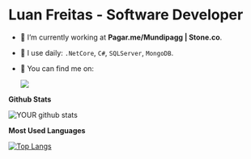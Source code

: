 # **Luan Freitas - Software Developer**

<!-- <img src="https://github.com/pr2tik1/pr2tik1/blob/master/IMAGE-NAME"> -->

- 🔭 I’m currently working at **Pagar.me/Mundipagg | Stone.co**.
- 🌱 I use daily: `.NetCore`, `C#`, `SQLServer`, `MongoDB`.
- 🤝 You can find me on: 

  [<img src="https://img.shields.io/badge/linkedin-%230077B5.svg?&style=for-the-badge&logo=linkedin&logoColor=white" />](https://www.linkedin.com/in/luan-freitas-a04063113/)

**Github Stats**

![YOUR github stats](https://github-readme-stats.vercel.app/api?username=LuanFreitasRibeiro)

**Most Used Languages**

[![Top Langs](https://github-readme-stats.vercel.app/api/top-langs/?username=LuanFreitasRibeiro&layout=compact)](https://github.com/LuanFreitasRibeiro/github-readme-stats)
